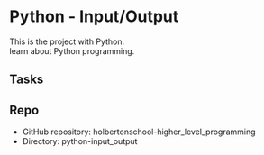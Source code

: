 # Python - Input/Output

This is the project with Python.  
learn about Python programming.

## Tasks

## Repo
* GitHub repository: holbertonschool-higher_level_programming 
* Directory: python-input_output

